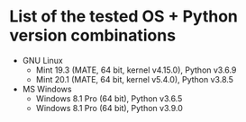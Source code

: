 # List of the tested OS + Python version combinations

* GNU Linux
  * Mint 19.3 (MATE, 64 bit, kernel v4.15.0), Python v3.6.9
  * Mint 20.1 (MATE, 64 bit, kernel v5.4.0), Python v3.8.5
* MS Windows
  * Windows 8.1 Pro (64 bit), Python v3.6.5
  * Windows 8.1 Pro (64 bit), Python v3.9.0
